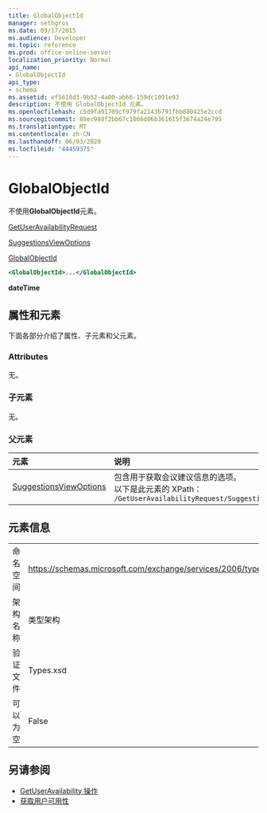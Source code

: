 ```yaml
---
title: GlobalObjectId
manager: sethgros
ms.date: 09/17/2015
ms.audience: Developer
ms.topic: reference
ms.prod: office-online-server
localization_priority: Normal
api_name:
- GlobalObjectId
api_type:
- schema
ms.assetid: ef5618d3-9b52-4a00-ab66-159dc1091e93
description: 不使用 GlobalObjectId 元素。
ms.openlocfilehash: c5d9fa91709cf979fa2143b791fbb880425e2ccd
ms.sourcegitcommit: 88ec988f2bb67c1866d06b361615f3674a24e795
ms.translationtype: MT
ms.contentlocale: zh-CN
ms.lasthandoff: 06/03/2020
ms.locfileid: "44459375"
---
```

# <a name="globalobjectid"></a>GlobalObjectId

不使用**GlobalObjectId**元素。 
  
[GetUserAvailabilityRequest](getuseravailabilityrequest.md)
  
[SuggestionsViewOptions](suggestionsviewoptions.md)
  
[GlobalObjectId](globalobjectid.md)
  
```xml
<GlobalObjectId>...</GlobalObjectId>
```

**dateTime**

## <a name="attributes-and-elements"></a>属性和元素

下面各部分介绍了属性、子元素和父元素。
  
### <a name="attributes"></a>Attributes

无。
  
### <a name="child-elements"></a>子元素

无。
  
### <a name="parent-elements"></a>父元素

|**元素**|**说明**|
|:-----|:-----|
|[SuggestionsViewOptions](suggestionsviewoptions.md) <br/> |包含用于获取会议建议信息的选项。  <br/> 以下是此元素的 XPath：  <br/>  `/GetUserAvailabilityRequest/SuggestionViewOptions` <br/> |
   
## <a name="element-information"></a>元素信息

|||
|:-----|:-----|
|命名空间  <br/> |https://schemas.microsoft.com/exchange/services/2006/types  <br/> |
|架构名称  <br/> |类型架构  <br/> |
|验证文件  <br/> |Types.xsd  <br/> |
|可以为空  <br/> |False  <br/> |
   
## <a name="see-also"></a>另请参阅

- [GetUserAvailability 操作](getuseravailability-operation.md)
- [获取用户可用性](https://msdn.microsoft.com/library/d4133fcb-9b0f-4e6b-aadf-a389da83516a%28Office.15%29.aspx)

